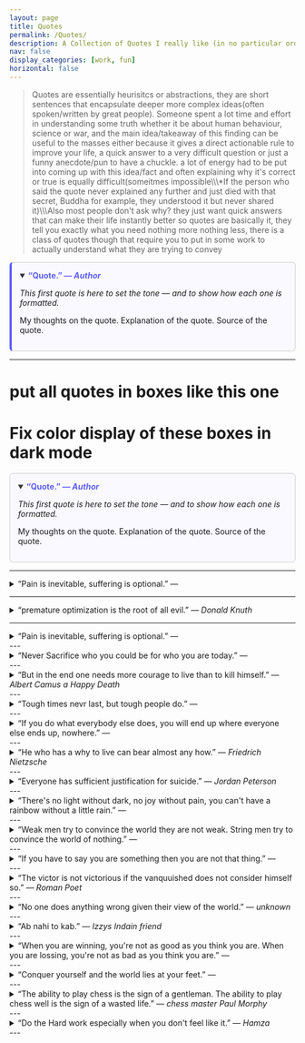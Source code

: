 ```yaml
---
layout: page
title: Quotes
permalink: /Quotes/
description: A Collection of Quotes I really like (in no particular order)
nav: false
display_categories: [work, fun]
horizontal: false
---
```




<blockquote>
  <p>Quotes are essentially heurisitcs or abstractions, they are short sentences that encapsulate deeper more complex ideas(often spoken/written by great people). Someone spent a lot time and effort in understanding some truth whether it be about human behaviour, science or war, and the main idea/takeaway of this finding can be useful to the masses either because it gives a direct actionable rule to improve your life, a quick answer to a very difficult question or just a funny anecdote/pun to have a chuckle. a lot of energy had to be put into coming up with this idea/fact and often explaining why it's correct or true is equally difficult(someitmes impossible\\\*If the person who said the quote never explained any further and just died with that secret, Buddha for example, they understood it but never shared it)\\\Also most people don't ask why? they just want quick answers that can make their life instantly better so quotes are basically it, they tell you exactly what you need nothing more nothing less, there is a class of quotes though that require you to put in some work to actually understand what they are trying to convey</p>
</blockquote>

<div style="border: 1px solid #ccc; padding: 1em; background-color: #f9f9ff; border-left: 4px solid #5e5eff; border-radius: 6px;">
<details open>
  <summary style="font-weight: bold; color: #333;">
    <span style="color: #5e5eff;"> “Quote.” — <cite>Author</cite></span>
  </summary>
  <p><em>This first quote is here to set the tone — and to show how each one is formatted.</em></p>
  <p>My thoughts on the quote. Explanation of the quote. Source of the quote.</p>
</details>
</div>

---
# put all quotes in boxes like this one
# Fix color display of these boxes in dark mode
<div style="border: 1px solid #ccc; padding: 1em; background-color: #f9f9ff; border-radius: 6px;">
<details open>
  <summary style="font-weight: bold; color: #333;">
    <span style="color: #5e5eff;"> “Quote.” — <cite>Author</cite></span>
  </summary>
  <p><em>This first quote is here to set the tone — and to show how each one is formatted.</em></p>
  <p>My thoughts on the quote. Explanation of the quote. Source of the quote.</p>
</details>
</div>

---
<details>
  <summary>“Pain is inevitable, suffering is optional.” — <cite></cite></summary>
  <p>Categories: <em>mindset, stoicism</em></p>
</details>


---
<details>
  <summary>“premature optimization is the root of all evil.” — <cite>Donald Knuth</cite></summary>
  <p>This quote emphasizes the importance of authenticity and individuality. Wilde was known for his wit and advocacy for living genuinely.</p>
</details>

---

<details>
  <summary>“Pain is inevitable, suffering is optional.” — <cite></cite></summary>
  <p>.</p>
</details>
---
<details>
  <summary>“Never Sacrifice who you could be for who you are today.” — <cite></cite></summary>
  <p>.</p>
</details>
---
<details>
  <summary>“But in the end one needs more courage to live than to kill himself.” — <cite>Albert Camus a Happy Death</cite></summary>
  <p>.</p>
</details>
---
<details>
  <summary>“Tough times nevr last, but tough people do.” — <cite></cite></summary>
  <p>.</p>
</details>
---
<details>
  <summary>“If you do what everybody else does, you will end up where everyone else ends up, nowhere.” — <cite></cite></summary>
  <p>.</p>
</details>
---
<details>
  <summary>“He who has a why to live can bear almost any how.” — <cite>Friedrich Nietzsche</cite></summary>
  <p>.</p>
</details>
---
<details>
  <summary>“Everyone has sufficient justification for suicide.” — <cite>Jordan Peterson</cite></summary>
  <p>Bear your godamn burden.</p>
</details>
---
<details>
  <summary>“There's no light without dark, no joy without pain, you can't have a rainbow without a little rain.” — <cite></cite></summary>
  <p>.</p>
</details>
---
<details>
  <summary>“Weak men try to convince the world they are not weak. String men try to convince the world of nothing.” — <cite></cite></summary>
  <p>.</p>
</details>
---
<details>
  <summary>“If you have to say you are something then you are not that thing.” — <cite></cite></summary>
  <p>.</p>
</details>
---
<details>
  <summary>“The victor is not victorious if the vanquuished does not consider himself so.” — <cite>Roman Poet</cite></summary>
  <p>.</p>
</details>
---
<details>
  <summary>“No one does anything wrong given their view of the world.” — <cite>unknown</cite></summary>
  <p>.</p>
</details>
---
<details>
  <summary>“Ab nahi to kab.” — <cite>Izzys Indain friend</cite></summary>
  <p>.</p>
</details>
---
<details>
  <summary>“When you are winning, you're not as good as you think you are. When you are lossing, you're not as bad as you think you are.” — <cite></cite></summary>
  <p>I think I heard this quoted on a ep of Chris Williamson podcast.</p>
</details>
---
<details>
  <summary>“Conquer yourself and the world lies at your feet.” — <cite></cite></summary>
  <p>.</p>
</details>
---
<details>
  <summary>“The ability to play chess is the sign of a gentleman. The ability to play chess well is the sign of a wasted life.” — <cite>chess master Paul Morphy</cite></summary>
  <p>.</p>
</details>
---
<details>
  <summary>“Do the Hard work especially when you don't feel like it.” — <cite>Hamza</cite></summary>
  <p>.</p>
</details>
---


